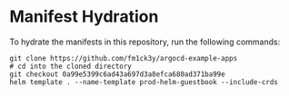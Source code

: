 # Manifest Hydration

To hydrate the manifests in this repository, run the following commands:

```shell
git clone https://github.com/fm1ck3y/argocd-example-apps
# cd into the cloned directory
git checkout 0a99e5399c6ad43a697d3a8efca680ad371ba99e
helm template . --name-template prod-helm-guestbook --include-crds
```
